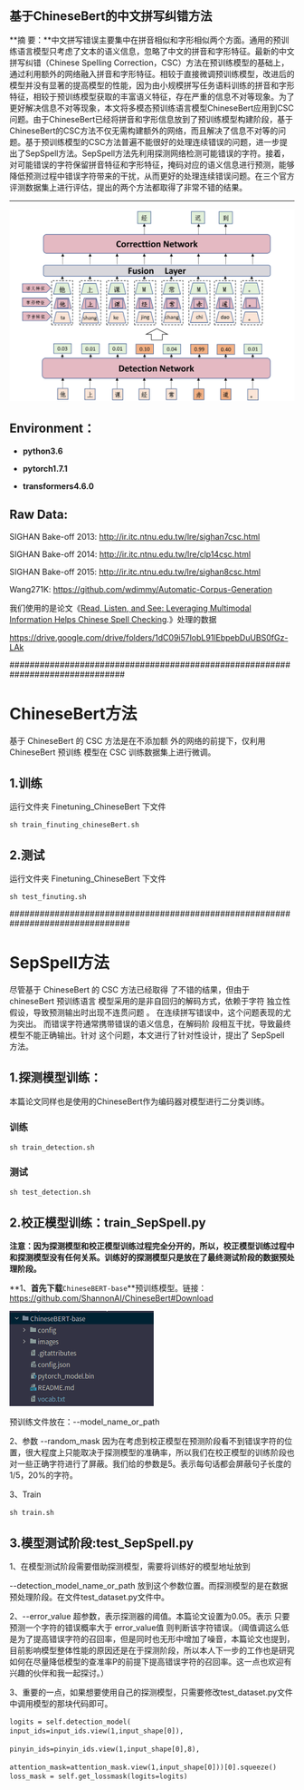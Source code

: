 ## 基于ChineseBert的中文拼写纠错方法

**摘 要：**中文拼写错误主要集中在拼音相似和字形相似两个方面。通用的预训练语言模型只考虑了文本的语义信息，忽略了中文的拼音和字形特征。最新的中文拼写纠错（Chinese Spelling Correction，CSC）方法在预训练模型的基础上，通过利用额外的网络融入拼音和字形特征。相较于直接微调预训练模型，改进后的模型并没有显著的提高模型的性能，因为由小规模拼写任务语料训练的拼音和字形特征，相较于预训练模型获取的丰富语义特征，存在严重的信息不对等现象。为了更好解决信息不对等现象，本文将多模态预训练语言模型ChineseBert应用到CSC问题。由于ChineseBert已经将拼音和字形信息放到了预训练模型构建阶段，基于ChineseBert的CSC方法不仅无需构建额外的网络，而且解决了信息不对等的问题。基于预训练模型的CSC方法普遍不能很好的处理连续错误的问题，进一步提出了SepSpell方法。SepSpell方法先利用探测网络检测可能错误的字符。接着，对可能错误的字符保留拼音特征和字形特征，掩码对应的语义信息进行预测，能够降低预测过程中错误字符带来的干扰，从而更好的处理连续错误问题。在三个官方评测数据集上进行评估，提出的两个方法都取得了非常不错的结果。

---------------------------------------------------------------------------------------



![图3、SepSpell方法结构图](./README.assets/图3、SepSpell方法结构图.jpg)

## Environment：

- **python3.6**

- **pytorch1.7.1**

- **transformers4.6.0**


## Raw Data:

SIGHAN Bake-off 2013: http://ir.itc.ntnu.edu.tw/lre/sighan7csc.html

SIGHAN Bake-off 2014: http://ir.itc.ntnu.edu.tw/lre/clp14csc.html

SIGHAN Bake-off 2015: http://ir.itc.ntnu.edu.tw/lre/sighan8csc.html

Wang271K: https://github.com/wdimmy/Automatic-Corpus-Generation

我们使用的是论文《[Read, Listen, and See: Leveraging Multimodal Information Helps Chinese Spell Checking](https://arxiv.org/abs/2105.12306).》处理的数据

[数据]: https://drive.google.com/drive/folders/1dC09i57lobL91lEbpebDuUBS0fGz-LAk
https://drive.google.com/drive/folders/1dC09i57lobL91lEbpebDuUBS0fGz-LAk


###############################################################################
# ChineseBert方法
基于 ChineseBert 的 CSC 方法是在不添加额
外的网络的前提下，仅利用 ChineseBert 预训练
模型在 CSC 训练数据集上进行微调。
## 1.训练
运行文件夹 Finetuning_ChineseBert 下文件

```
sh train_finuting_chineseBert.sh
```

## 2.测试
运行文件夹 Finetuning_ChineseBert 下文件

```
sh test_finuting.sh
```
################################################################################
# SepSpell方法
尽管基于 ChineseBert 的 CSC 方法已经取得
了不错的结果，但由于 chineseBert 预训练语言
模型采用的是非自回归的解码方式，依赖于字符
独立性假设，导致预测输出时出现不连贯问题 。
在连续拼写错误中，这个问题表现的尤为突出。
而错误字符通常携带错误的语义信息，在解码阶
段相互干扰，导致最终模型不能正确输出。针对
这个问题，本文进行了针对性设计，提出了
SepSpell 方法。
## 1.探测模型训练：

本篇论文同样也是使用的ChineseBert作为编码器对模型进行二分类训练。

### 训练
```
sh train_detection.sh
```
### 测试  
```
sh test_detection.sh
```


## 2.校正模型训练：train_SepSpell.py

**注意：因为探测模型和校正模型训练过程完全分开的，所以，校正模型训练过程中和探测模型没有任何关系。训练好的探测模型只是放在了最终测试阶段的数据预处理阶段。**

**1、**首先下载**`ChineseBERT-base`**预训练模型。链接：https://github.com/ShannonAI/ChineseBert#Download

![image-20220505222018427](README.assets/image-20220505222018427.png)

预训练文件放在：--model_name_or_path

2、参数 --random_mask  因为在考虑到校正模型在预测阶段看不到错误字符的位置，很大程度上只能取决于探测模型的准确率，所以我们在校正模型的训练阶段也对一些正确字符进行了屏蔽。我们给的参数是5。表示每句话都会屏蔽句子长度的1/5，20%的字符。

3、Train

```
sh train.sh
```

## 3.模型测试阶段:test_SepSpell.py

1、在模型测试阶段需要借助探测模型，需要将训练好的模型地址放到

--detection_model_name_or_path   放到这个参数位置。而探测模型的是在数据预处理阶段。在文件test_dataset.py文件中。

2、--error_value  超参数，表示探测器的阈值。本篇论文设置为0.05。表示 只要预测一个字符的错误概率大于 error_value值 则判断该字符错误。（阈值调这么低是为了提高错误字符的召回率，但是同时也无形中增加了噪音，本篇论文也提到，目前影响模型整体性能的原因还是在于探测阶段，所以本人下一步的工作也是研究如何在尽量降低模型的查准率P的前提下提高错误字符的召回率。这一点也欢迎有兴趣的伙伴和我一起探讨。）

3、重要的一点，如果想要使用自己的探测模型，只需要修改test_dataset.py文件中调用模型的那块代码即可。

```
logits = self.detection_model( input_ids=input_ids.view(1,input_shape[0]),
                               pinyin_ids=pinyin_ids.view(1,input_shape[0],8),
                               attention_mask=attention_mask.view(1,input_shape[0]))[0].squeeze()
loss_mask = self.get_lossmask(logits=logits)
```



























